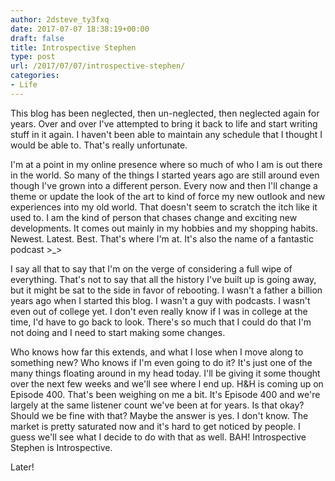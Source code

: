 ```yaml
---
author: 2dsteve_ty3fxq
date: 2017-07-07 18:38:19+00:00
draft: false
title: Introspective Stephen
type: post
url: /2017/07/07/introspective-stephen/
categories:
- Life
---
```


This blog has been neglected, then un-neglected, then neglected again for years. Over and over I've attempted to bring it back to life and start writing stuff in it again. I haven't been able to maintain any schedule that I thought I would be able to. That's really unfortunate.

I'm at a point in my online presence where so much of who I am is out there in the world. So many of the things I started years ago are still around even though I've grown into a different person. Every now and then I'll change a theme or update the look of the art to kind of force my new outlook and new experiences into my old world. That doesn't seem to scratch the itch like it used to. I am the kind of person that chases change and exciting new developments. It comes out mainly in my hobbies and my shopping habits. Newest. Latest. Best. That's where I'm at. It's also the name of a fantastic podcast >_>

I say all that to say that I'm on the verge of considering a full wipe of everything. That's not to say that all the history I've built up is going away, but it might be sat to the side in favor of rebooting. I wasn't a father a billion years ago when I started this blog. I wasn't a guy with podcasts. I wasn't even out of college yet. I don't even really know if I was in college at the time, I'd have to go back to look. There's so much that I could do that I'm not doing and I need to start making some changes.

Who knows how far this extends, and what I lose when I move along to something new? Who knows if I'm even going to do it? It's just one of the many things floating around in my head today. I'll be giving it some thought over the next few weeks and we'll see where I end up. H&H is coming up on Episode 400. That's been weighing on me a bit. It's Episode 400 and we're largely at the same listener count we've been at for years. Is that okay? Should we be fine with that? Maybe the answer is yes. I don't know. The market is pretty saturated now and it's hard to get noticed by people. I guess we'll see what I decide to do with that as well. BAH! Introspective Stephen is Introspective.

Later!
